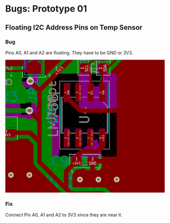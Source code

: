 # Bugs: Prototype 01

## Floating I2C Address Pins on Temp Sensor

### Bug

Pins A0, A1 and A2 are floating. They have to be GND or 3V3.

![Image of Bug on the PCB](./temp-floating-i2c.png)

### Fix

Connect Pin A0, A1 and A2 to 3V3 since they are near it.
